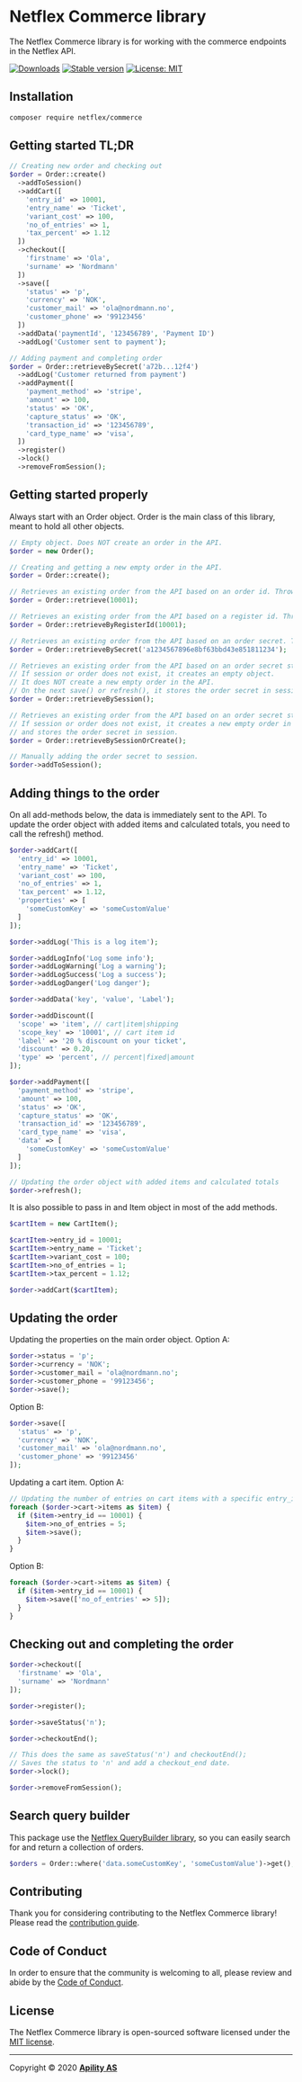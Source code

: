 # Netflex Commerce library

The Netflex Commerce library is for working with the commerce endpoints in the Netflex API.

<p>
<a href="https://packagist.org/packages/netflex/commerce/stats"><img src="https://img.shields.io/packagist/dm/netflex/commerce" alt="Downloads"></a>
<a href="https://packagist.org/packages/netflex/commerce"><img src="https://img.shields.io/packagist/v/netflex/commerce?label=stable" alt="Stable version"></a>
<a href="https://opensource.org/licenses/MIT"><img src="https://img.shields.io/github/license/netflex-sdk/sdk.svg" alt="License: MIT"></a>
</p>

## Installation

```bash
composer require netflex/commerce
```

## Getting started TL;DR
```php
// Creating new order and checking out
$order = Order::create()
  ->addToSession()
  ->addCart([
    'entry_id' => 10001,
    'entry_name' => 'Ticket',
    'variant_cost' => 100,
    'no_of_entries' => 1,
    'tax_percent' => 1.12
  ])
  ->checkout([
    'firstname' => 'Ola',
    'surname' => 'Nordmann'
  ])
  ->save([
    'status' => 'p',
    'currency' => 'NOK',
    'customer_mail' => 'ola@nordmann.no',
    'customer_phone' => '99123456'
  ])
  ->addData('paymentId', '123456789', 'Payment ID')
  ->addLog('Customer sent to payment');

// Adding payment and completing order
$order = Order::retrieveBySecret('a72b...12f4')
  ->addLog('Customer returned from payment')
  ->addPayment([
    'payment_method' => 'stripe',
    'amount' => 100,
    'status' => 'OK',
    'capture_status' => 'OK',
    'transaction_id' => '123456789',
    'card_type_name' => 'visa',
  ])
  ->register()
  ->lock()
  ->removeFromSession();
```

## Getting started properly
Always start with an Order object. Order is the main class of this library, meant to hold all other objects.

```php
// Empty object. Does NOT create an order in the API.
$order = new Order();

// Creating and getting a new empty order in the API.
$order = Order::create();

// Retrieves an existing order from the API based on an order id. Throws an exception if not found.
$order = Order::retrieve(10001);

// Retrieves an existing order from the API based on a register id. Throws an exception if not found.
$order = Order::retrieveByRegisterId(10001);

// Retrieves an existing order from the API based on an order secret. Throws an exception if not found.
$order = Order::retrieveBySecret('a1234567896e8bf63bbd43e851811234');

// Retrieves an existing order from the API based on an order secret stored in $_SESSION.
// If session or order does not exist, it creates an empty object.
// It does NOT create a new empty order in the API.
// On the next save() or refresh(), it stores the order secret in session.
$order = Order::retrieveBySession();

// Retrieves an existing order from the API based on an order secret stored in $_SESSION.
// If session or order does not exist, it creates a new empty order in the API
// and stores the order secret in session.
$order = Order::retrieveBySessionOrCreate();

// Manually adding the order secret to session.
$order->addToSession();
```

## Adding things to the order
On all add-methods below, the data is immediately sent to the API.
To update the order object with added items and calculated totals, you need to call the refresh() method.

```php
$order->addCart([
  'entry_id' => 10001,
  'entry_name' => 'Ticket',
  'variant_cost' => 100,
  'no_of_entries' => 1,
  'tax_percent' => 1.12,
  'properties' => [
    'someCustomKey' => 'someCustomValue'
  ]
]);

$order->addLog('This is a log item');

$order->addLogInfo('Log some info');
$order->addLogWarning('Log a warning');
$order->addLogSuccess('Log a success');
$order->addLogDanger('Log danger');

$order->addData('key', 'value', 'Label');

$order->addDiscount([
  'scope' => 'item', // cart|item|shipping
  'scope_key' => '10001', // cart item id
  'label' => '20 % discount on your ticket',
  'discount' => 0.20,
  'type' => 'percent', // percent|fixed|amount
]);

$order->addPayment([
  'payment_method' => 'stripe',
  'amount' => 100,
  'status' => 'OK',
  'capture_status' => 'OK',
  'transaction_id' => '123456789',
  'card_type_name' => 'visa',
  'data' => [
    'someCustomKey' => 'someCustomValue'
  ]
]);

// Updating the order object with added items and calculated totals
$order->refresh();
```

It is also possible to pass in and Item object in most of the add methods.
```php
$cartItem = new CartItem();

$cartItem->entry_id = 10001;
$cartItem->entry_name = 'Ticket';
$cartItem->variant_cost = 100;
$cartItem->no_of_entries = 1;
$cartItem->tax_percent = 1.12;

$order->addCart($cartItem);
```

## Updating the order
Updating the properties on the main order object.
Option A:
```php
$order->status = 'p';
$order->currency = 'NOK';
$order->customer_mail = 'ola@nordmann.no';
$order->customer_phone = '99123456';
$order->save();
```

Option B:
```php
$order->save([
  'status' => 'p',
  'currency' => 'NOK',
  'customer_mail' => 'ola@nordmann.no',
  'customer_phone' => '99123456'
]);
```

Updating a cart item.
Option A:
```php
// Updating the number of entries on cart items with a specific entry_id
foreach ($order->cart->items as $item) {
  if ($item->entry_id == 10001) {
    $item->no_of_entries = 5;
    $item->save();
  }
}
```
Option B:
```php
foreach ($order->cart->items as $item) {
  if ($item->entry_id == 10001) {
    $item->save(['no_of_entries' => 5]);
  }
}
```

## Checking out and completing the order
```php
$order->checkout([
  'firstname' => 'Ola',
  'surname' => 'Nordmann'
]);

$order->register();

$order->saveStatus('n');

$order->checkoutEnd();

// This does the same as saveStatus('n') and checkoutEnd();
// Saves the status to 'n' and add a checkout_end date.
$order->lock();

$order->removeFromSession();
```

## Search query builder
This package use the <a href="https://github.com/netflex-sdk/query-builder">Netflex QueryBuilder library</a>, so you can easily search for and return a collection of orders.
```php
$orders = Order::where('data.someCustomKey', 'someCustomValue')->get();
```

## Contributing
Thank you for considering contributing to the Netflex Commerce library! Please read the [contribution guide](CONTRIBUTING.md).

## Code of Conduct
In order to ensure that the community is welcoming to all, please review and abide by the [Code of Conduct](CODE_OF_CONDUCT.md).

## License
The Netflex Commerce library is open-sourced software licensed under the [MIT license](LICENSE).

<hr>

Copyright &copy; 2020 **[Apility AS](https://apility.no)**
